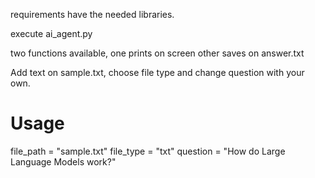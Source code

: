requirements have the needed libraries.

execute ai_agent.py

two functions available, one prints on screen other saves on answer.txt

Add text on sample.txt, choose file type and change question with your own.

# Usage
file_path = "sample.txt"
file_type = "txt"
question = "How do Large Language Models work?"


